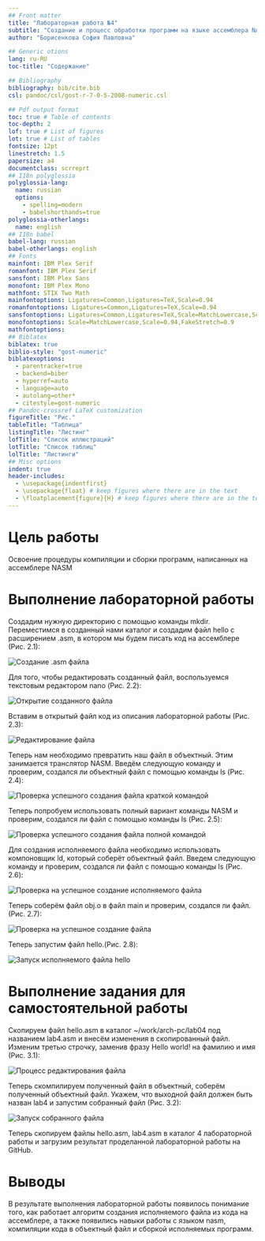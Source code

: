 ```yaml
---
## Front matter
title: "Лабораторная работа №4"
subtitle: "Создание и процесс обработки программ на языке ассемблера NASM"
author: "Борисенкова София Павловна"

## Generic otions
lang: ru-RU
toc-title: "Содержание"

## Bibliography
bibliography: bib/cite.bib
csl: pandoc/csl/gost-r-7-0-5-2008-numeric.csl

## Pdf output format
toc: true # Table of contents
toc-depth: 2
lof: true # List of figures
lot: true # List of tables
fontsize: 12pt
linestretch: 1.5
papersize: a4
documentclass: scrreprt
## I18n polyglossia
polyglossia-lang:
  name: russian
  options:
	- spelling=modern
	- babelshorthands=true
polyglossia-otherlangs:
  name: english
## I18n babel
babel-lang: russian
babel-otherlangs: english
## Fonts
mainfont: IBM Plex Serif
romanfont: IBM Plex Serif
sansfont: IBM Plex Sans
monofont: IBM Plex Mono
mathfont: STIX Two Math
mainfontoptions: Ligatures=Common,Ligatures=TeX,Scale=0.94
romanfontoptions: Ligatures=Common,Ligatures=TeX,Scale=0.94
sansfontoptions: Ligatures=Common,Ligatures=TeX,Scale=MatchLowercase,Scale=0.94
monofontoptions: Scale=MatchLowercase,Scale=0.94,FakeStretch=0.9
mathfontoptions:
## Biblatex
biblatex: true
biblio-style: "gost-numeric"
biblatexoptions:
  - parentracker=true
  - backend=biber
  - hyperref=auto
  - language=auto
  - autolang=other*
  - citestyle=gost-numeric
## Pandoc-crossref LaTeX customization
figureTitle: "Рис."
tableTitle: "Таблица"
listingTitle: "Листинг"
lofTitle: "Список иллюстраций"
lotTitle: "Список таблиц"
lolTitle: "Листинги"
## Misc options
indent: true
header-includes:
  - \usepackage{indentfirst}
  - \usepackage{float} # keep figures where there are in the text
  - \floatplacement{figure}{H} # keep figures where there are in the text
---
```


# Цель работы

Освоение процедуры компиляции и сборки программ, написанных на ассемблере NASM

# Выполнение лабораторной работы

Создадим нужную директорию с помощью команды mkdir. Переместимся в созданный нами каталог и создадим файл hello с расширением .asm, в котором мы будем писать код на ассемблере (Рис. 2.1):

![Создание .asm файла](image/1.jpg)

Для того, чтобы редактировать созданный файл, воспользуемся текстовым редактором nano (Рис. 2.2):

![Открытие созданного файла](image/2.jpg)

Вставим в открытый файл код из описания лабораторной работы (Рис. 2.3):

![Редактирование файла](image/3.jpg)

Теперь нам необходимо превратить наш файл в объектный. Этим занимается транслятор NASM. Введём следующую команду и проверим, создался ли объектный файл с помощью команды ls (Рис. 2.4):

![Проверка успешного создания файла краткой командой](image/4.jpg)

Теперь попробуем использовать полный вариант команды NASM и проверим, создался ли файл с помощью команды ls (Рис. 2.5):

![Проверка успешного создания файла полной командой](image/5.jpg)

Для создания исполняемого файла необходимо использовать компоновщик ld, который соберёт объектный файл. Введем следующую команду и проверим, создался ли файл с помощью команды ls (Рис. 2.6):

![Проверка на успешное создание исполняемого файла](image/6.jpg)

Теперь соберём файл obj.o в файл main и проверим, создался ли файл. (Рис. 2.7):

![Проверка на успешное создание файла](image/7.jpg)

Теперь запустим файл hello.(Рис. 2.8):

![Запуск исполняемого файла hello](image/8.jpg)

# Выполнение задания для самостоятельной работы

Скопируем файл hello.asm в каталог ~/work/arch-pc/lab04 под названием lab4.asm и внесём изменения в скопированный файл. Изменим третью строчку, заменив фразу Hello world! на фамилию и имя (Рис. 3.1):

![Процесс редактирования файла](image/9.jpg)

Теперь скомпилируем полученный файл в объектный, соберём полученный объектный файл. Укажем, что выходной файл должен быть назван lab4 и запустим собранный файл (Рис. 3.2):

![Запуск собранного файла](image/10.jpg)

Теперь скопируем файлы hello.asm, lab4.asm в каталог 4 лабораторной работы и загрузим результат проделанной лабораторной работы на GitHub.

# Выводы

В результате выполнения лабораторной работы появилось понимание того, как работает алгоритм создания исполняемого файла из кода на ассемблере, а также появились навыки работы с языком nasm, компиляции кода в объектный файл и сборкой исполняемых программ.

